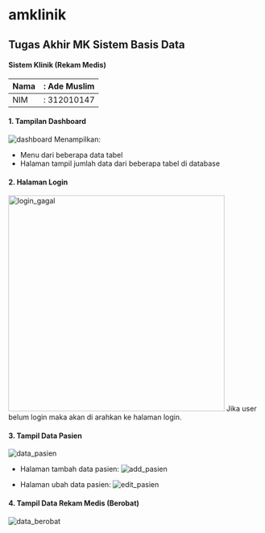 # amklinik
## Tugas Akhir MK Sistem Basis Data
#### Sistem Klinik (Rekam Medis)

Nama          | : Ade Muslim
------------- | -------------
NIM           | : 312010147


#### 1. Tampilan Dashboard
![dashboard](https://user-images.githubusercontent.com/69449808/178912679-f738cb25-469d-4c12-adf1-6823be86abf8.png)
Menampilkan:
- Menu dari beberapa data tabel
- Halaman tampil jumlah data dari beberapa tabel di database


#### 2. Halaman Login
<img width="429" alt="login_gagal" src="https://user-images.githubusercontent.com/69449808/178913991-0b58d18c-fb1f-4023-9286-f6867f626a87.png">
Jika user belum login maka akan di arahkan ke halaman login.


#### 3. Tampil Data Pasien
![data_pasien](https://user-images.githubusercontent.com/69449808/178914450-59303974-a437-4fa2-83c4-111365b814d0.png)

- Halaman tambah data pasien:
![add_pasien](https://user-images.githubusercontent.com/69449808/178914622-91589190-8890-44d2-8360-28eb79b642b8.png)

- Halaman ubah data pasien:
![edit_pasien](https://user-images.githubusercontent.com/69449808/178915722-c1b6a912-3249-4ba8-9c46-ea180e2c0cb3.png)


#### 4. Tampil Data Rekam Medis (Berobat)
![data_berobat](https://user-images.githubusercontent.com/69449808/178914796-c5cf7e4f-f899-4c69-a7ee-72677ce96c7c.png)

